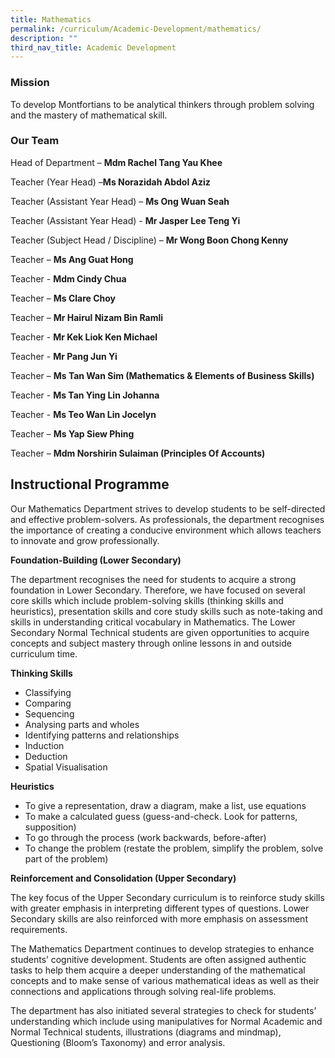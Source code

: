 ```yaml
---
title: Mathematics
permalink: /curriculum/Academic-Development/mathematics/
description: ""
third_nav_title: Academic Development
---
```

### Mission

To develop Montfortians to be analytical thinkers through problem solving and the mastery of mathematical skill.  

### Our Team
  
Head of Department – **Mdm Rachel Tang Yau Khee**

Teacher (Year Head) –**Ms Norazidah Abdol Aziz**

Teacher (Assistant Year Head) – **Ms Ong Wuan Seah**

Teacher (Assistant Year Head) - **Mr Jasper Lee Teng Yi**

Teacher (Subject Head / Discipline) – **Mr Wong Boon Chong Kenny**

Teacher – **Ms Ang Guat Hong**

Teacher - **Mdm Cindy Chua**

Teacher – **Ms Clare Choy**

Teacher – **Mr Hairul Nizam Bin Ramli**

Teacher - **Mr Kek Liok Ken Michael**

Teacher - **Mr Pang Jun Yi**

Teacher – **Ms Tan Wan Sim (Mathematics & Elements of Business Skills)**

Teacher - **Ms Tan Ying Lin Johanna**

Teacher - **Ms Teo Wan Lin
Jocelyn**

Teacher – **Ms Yap Siew Phing**

Teacher – **Mdm Norshirin Sulaiman (Principles Of Accounts)**  

Instructional Programme
-----------------------
Our Mathematics Department strives to develop students to be self-directed and effective problem-solvers. As professionals, the department recognises the importance of creating a conducive environment which allows teachers to innovate and grow professionally.

**Foundation-Building (Lower Secondary)**

The department recognises the need for students to acquire a strong foundation in Lower Secondary. Therefore, we have focused on several core skills which include problem-solving skills (thinking skills and heuristics), presentation skills and core study skills such as note-taking and skills in understanding critical vocabulary in Mathematics. The Lower Secondary Normal Technical students are given opportunities to acquire concepts and subject mastery through online lessons in and outside curriculum time.

**Thinking Skills**

*   Classifying
*   Comparing
*   Sequencing
*   Analysing parts and wholes
*   Identifying patterns and relationships
*   Induction
*   Deduction
*   Spatial Visualisation

**Heuristics**

*   To give a representation, draw a diagram, make a list, use equations
*   To make a calculated guess (guess-and-check. Look for patterns, supposition)
*   To go through the process (work backwards, before-after)
*   To change the problem (restate the problem, simplify the problem, solve part of the problem)

**Reinforcement and Consolidation (Upper Secondary)**

The key focus of the Upper Secondary curriculum is to reinforce study skills with greater emphasis in interpreting different types of questions. Lower Secondary skills are also reinforced with more emphasis on assessment requirements.

The Mathematics Department continues to develop strategies to enhance students’ cognitive development. Students are often assigned authentic tasks to help them acquire a deeper understanding of the mathematical concepts and to make sense of various mathematical ideas as well as their connections and applications through solving real-life problems.

The department has also initiated several strategies to check for students’ understanding which include using manipulatives for Normal Academic and Normal Technical students, illustrations (diagrams and mindmap), Questioning (Bloom’s Taxonomy) and error analysis.